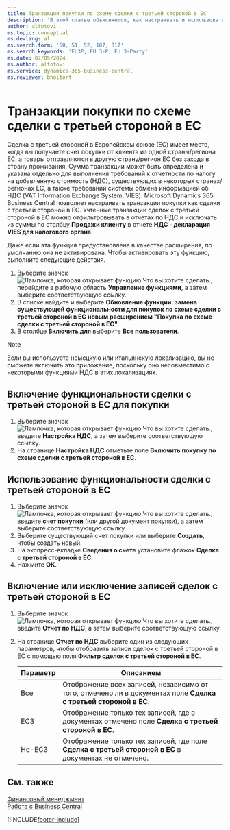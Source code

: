 ```yaml
---
title: Транзакции покупки по схеме сделки с третьей стороной в ЕС
description: 'В этой статье объясняется, как настраивать и использовать транзакции купли-продажи третьим лицам в Европейском Союзе (ЕС).'
author: altotovi
ms.topic: conceptual
ms.devlang: al
ms.search.form: '50, 51, 52, 187, 317'
ms.search.keywords: 'EU3P, EU 3-P, EU 3-Party'
ms.date: 07/05/2024
ms.author: altotovi
ms.service: dynamics-365-business-central
ms.reviewer: bholtorf
---
```


# Транзакции покупки по схеме сделки с третьей стороной в ЕС

Сделка с третьей стороной в Европейском союзе (ЕС) имеет место, когда вы получаете счет покупки от клиента из одной страны/региона ЕС, а товары отправляются в другую страну/регион ЕС без захода в страну проживания. Сумма транзакции может быть определена и указана отдельно для выполнения требований к отчетности по налогу на добавленную стоимость (НДС), существующих в некоторых странах/регионах ЕС, а также требований системы обмена информацией об НДС (VAT Information Exchange System, VIES). Microsoft Dynamics 365 Business Central позволяет настраивать транзакции покупки как сделки с третьей стороной в ЕС. Учтенные транзакции сделок с третьей стороной в ЕС можно отфильтровывать в отчетах по НДС и исключать из суммы по столбцу **Продажи клиенту** в отчете **НДС - декларация VIES для налогового органа**.

Даже если эта функция предустановлена в качестве расширения, по умолчанию она не активирована. Чтобы активировать эту функцию, выполните следующие действия.

1. Выберите значок ![Лампочка, которая открывает функцию Что вы хотите сделать.](media/ui-search/search_small.png "Что вы хотите сделать"), перейдите в рабочую область **Управление функциями**, а затем выберите соответствующую ссылку.
2. В списке найдите и выберите **Обновление функции: замена существующей функциональности для покупок по схеме сделки с третьей стороной в ЕС новым расширением "Покупка по схеме сделки с третьей стороной в ЕС"**.
3. В столбце **Включить для** выберите **Все пользователи**.

> [!NOTE]
> Если вы используете немецкую или итальянскую локализацию, вы не сможете включить это приложение, поскольку оно несовместимо с некоторыми функциями НДС в этих локализациях.  

## Включение функциональности сделки с третьей стороной в ЕС для покупки

1. Выберите значок ![Лампочка, которая открывает функцию Что вы хотите сделать.](media/ui-search/search_small.png "Что вы хотите сделать"), введите **Настройка НДС**, а затем выберите соответствующую ссылку.
2. На странице **Настройка НДС** отметьте поле **Включить покупку по схеме сделки с третьей стороной в ЕС**.

## Использование функциональности сделки с третьей стороной в ЕС

1. Выберите значок ![Лампочка, которая открывает функцию Что вы хотите сделать.](media/ui-search/search_small.png "Что вы хотите сделать"), введите **счет покупки** (или другой документ покупки), а затем выберите соответствующую ссылку.
2. Выберите существующий счет покупки или выберите **Создать**, чтобы создать новый.
3. На экспресс-вкладке **Сведения о счете** установите флажок **Сделка с третьей стороной в ЕС**.
4. Нажмите **ОК**.

## Включение или исключение записей сделок с третьей стороной в ЕС

1. Выберите значок ![Лампочка, которая открывает функцию Что вы хотите сделать.](media/ui-search/search_small.png "Что вы хотите сделать"), введите **Отчет по НДС**, а затем выберите соответствующую ссылку.
2. На странице **Отчет по НДС** выберите один из следующих параметров, чтобы отобразить записи сделок с третьей стороной в ЕС с помощью поля **Фильтр сделок с третьей стороной в ЕС**.

    | Параметр | Описанием |
    |--------|-------------|
    | Все | Отображение всех записей, независимо от того, отмечено ли в документах поле **Сделка с третьей стороной в ЕС**. |
    | ЕС3 | Отображение только тех записей, где в документах отмечено поле **Сделка с третьей стороной в ЕС**. |
    | Не-ЕС3 | Отображение только тех записей, где поле **Сделка с третьей стороной в ЕС** в документах не отмечено. |


## См. также
[Финансовый менеджмент](finance.md)  
[Работа с Business Central](ui-work-product.md)

[!INCLUDE[footer-include](includes/footer-banner.md)]
